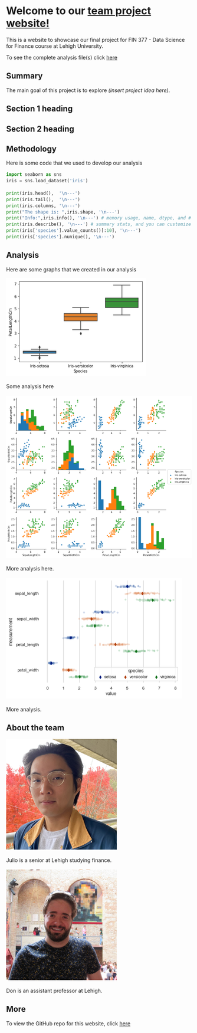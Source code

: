 # Welcome to our [team project website!](https://julioveracruz.github.io/testwebsite/)

This is a website to showcase our final project for FIN 377 - Data Science for Finance course at Lehigh University.

To see the complete analysis file(s) click [here](https://github.com/julioveracruz/testwebsite/blob/main/notebooks/example.ipynb)

## Summary

The main goal of this project is to explore *(insert project idea here)*. 

## Section 1 heading

## Section 2 heading

## Methodology

Here is some code that we used to develop our analysis
```python
import seaborn as sns 
iris = sns.load_dataset('iris') 

print(iris.head(),  '\n---')
print(iris.tail(),  '\n---')
print(iris.columns, '\n---')
print("The shape is: ",iris.shape, '\n---')
print("Info:",iris.info(), '\n---') # memory usage, name, dtype, and # of non-null obs (--> # of missing obs) per variable
print(iris.describe(), '\n---') # summary stats, and you can customize the list!
print(iris['species'].value_counts()[:10], '\n---')
print(iris['species'].nunique(), '\n---')
```

## Analysis

Here are some graphs that we created in our analysis

![](pics/plot1.png)
<br><br>
Some analysis here
<br><br>
![](pics/plot2.png)
<br><br>
More analysis here.
<br><br>
![](pics/plot3.png)
<br><br>
More analysis.

## About the team

<img src="pics/julio.jpg" alt="julio" width="300"/>
<br><br>
Julio is a senior at Lehigh studying finance.
<br><br>
<img src="pics/don2.jpg" alt="don" width="300"/>
<br><br>
Don is an assistant professor at Lehigh.


## More 

To view the GitHub repo for this website, click [here](https://github.com/julioveracruz/testwebsite)
